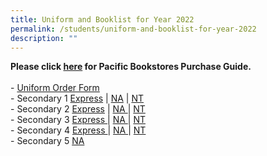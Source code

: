 ```yaml
---
title: Uniform and Booklist for Year 2022
permalink: /students/uniform-and-booklist-for-year-2022
description: ""
---
```




<p><strong>Please click&nbsp;<a href="https://canberrasec.moe.edu.sg/qql/slot/u150/2021/Students/2022/PACIFIC%20BOOKSTORES%20END%20OF%20YEAR%20PURCHASE%20GUIDE%20CBRSS.pdf" target="_blank" rel="noopener">here</a>&nbsp;for Pacific Bookstores Purchase Guide.<br /><br /></strong>-&nbsp;<a href="https://canberrasec.moe.edu.sg/qql/slot/u150/2021/Students/2022/Canberra%20Uniform%20Order%20Form%202022.pdf" target="_blank" rel="noopener">Uniform Order Form</a><br />- Secondary 1&nbsp;<a href="https://canberrasec.moe.edu.sg/qql/slot/u150/2021/Students/2022/CBRSS%20S1%20EXP.pdf" target="_blank" rel="noopener">Express</a>&nbsp;|&nbsp;<a href="https://canberrasec.moe.edu.sg/qql/slot/u150/2021/Students/2022/CBRSS%20S1%20NA.pdf" target="_blank" rel="noopener">NA</a>&nbsp;|&nbsp;<a href="https://canberrasec.moe.edu.sg/qql/slot/u150/2021/Students/2022/CBRSS%20S1%20NT.pdf" target="_blank" rel="noopener">NT</a><br />- Secondary 2&nbsp;<a href="https://canberrasec.moe.edu.sg/qql/slot/u150/2021/Students/2022/CBRSS%20S2%20EXP.pdf" target="_blank" rel="noopener">Express</a>&nbsp;|&nbsp;<a href="https://canberrasec.moe.edu.sg/qql/slot/u150/2021/Students/2022/CBRSS%20S2%20NA.pdf" target="_blank" rel="noopener">NA&nbsp;</a>|&nbsp;<a href="https://canberrasec.moe.edu.sg/qql/slot/u150/2021/Students/2022/CBRSS%20S2%20NT.pdf" target="_blank" rel="noopener">NT</a><br />- Secondary 3 <a href="https://canberrasec.moe.edu.sg/qql/slot/u150/2021/Students/2022/CBRSS%20S3%20EXP.pdf" target="_blank" rel="noopener">Express&nbsp;</a>|&nbsp;<a href="https://canberrasec.moe.edu.sg/qql/slot/u150/2021/Students/2022/CBRSS%20S3%20NA.pdf" target="_blank" rel="noopener">NA&nbsp;</a>|&nbsp;<a href="https://canberrasec.moe.edu.sg/qql/slot/u150/2021/Students/2022/CBRSS%20S3%20NT.pdf" target="_blank" rel="noopener">NT</a><br />- Secondary 4&nbsp;<a href="https://canberrasec.moe.edu.sg/qql/slot/u150/2021/Students/2022/CBRSS%20S4%20EXP.pdf" target="_blank" rel="noopener">Express&nbsp;</a>|&nbsp;<a href="https://canberrasec.moe.edu.sg/qql/slot/u150/2021/Students/2022/CBRSS%20S4%20NA.pdf" target="_blank" rel="noopener">NA&nbsp;</a>|&nbsp;<a href="https://canberrasec.moe.edu.sg/qql/slot/u150/2021/Students/2022/CBRSS%20S4%20NT.pdf" target="_blank" rel="noopener">NT</a><br />- Secondary 5&nbsp;<a href="https://canberrasec.moe.edu.sg/qql/slot/u150/2021/Students/2022/CBRSS%20S5%20NA.pdf" target="_blank" rel="noopener">NA</a></p>